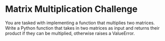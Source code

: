 # Matrix Multiplication Challenge
    
You are tasked with implementing a function that multiplies two matrices. Write a Python function  that takes in two matrices as input and returns their product if they can be multiplied, otherwise raises a ValueError.

